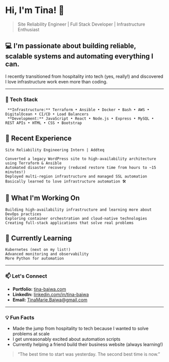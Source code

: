 # Hi, I'm Tina! 👋
> Site Reliability Engineer | Full Stack Developer | Infrastructure Enthusiast  

## 💻 I'm passionate about building reliable, scalable systems and automating everything I can.  
I recently transitioned from hospitality into tech (yes, really!) and discovered I love infrastructure work even more than coding.

---

### 🧠 Tech Stack
     **Infrastructure:** Terraform • Ansible • Docker • Bash • AWS • DigitalOcean • CI/CD • Load Balancers  
     **Development:** JavaScript • React • Node.js • Express • MySQL • REST APIs • HTML • CSS • Bootstrap

## 💼 Recent Experience
    Site Reliability Engineering Intern | Addteq 
    
    Converted a legacy WordPress site to high-availability architecture using Terraform & Ansible
    Automated disaster recovery (reduced restore time from hours to ~15 minutes!)
    Deployed multi-region infrastructure and managed SSL automation
    Basically learned to love infrastructure automation 🛠️
## 🚀 What I'm Working On
    Building high-availability infrastructure and learning more about DevOps practices
    Exploring container orchestration and cloud-native technologies
    Creating full-stack applications that solve real problems
## 🌱 Currently Learning
    Kubernetes (next on my list!)
    Advanced monitoring and observability
    More Python for automation
---
### 📫 Let's Connect
- **Portfolio:** [tina-bajwa.com](https://tina-bajwa.com)  
- **LinkedIn:** [linkedin.com/in/tina-bajwa](https://linkedin.com/in/tina-bajwa)  
- **Email:** [TinaMarie.Bajwa@gmail.com](mailto:TinaMarie.Bajwa@gmail.com)

---

### 💡 Fun Facts
- Made the jump from hospitality to tech because I wanted to solve problems at scale  
- I get unreasonably excited about automation scripts  
- Currently helping a friend build their business website (always learning!)  
> “The best time to start was yesterday. The second best time is now.”


<!--
**Tea-naa/Tea-naa** is a ✨ _special_ ✨ repository because its `README.md` (this file) appears on your GitHub profile.

Here are some ideas to get you started:

- 🔭 I’m currently working on ...
- 🌱 I’m currently learning ...
- 👯 I’m looking to collaborate on ...
- 🤔 I’m looking for help with ...
- 💬 Ask me about ...
- 📫 How to reach me: ...
- 😄 Pronouns: ...
- ⚡ Fun fact: ...
-->

